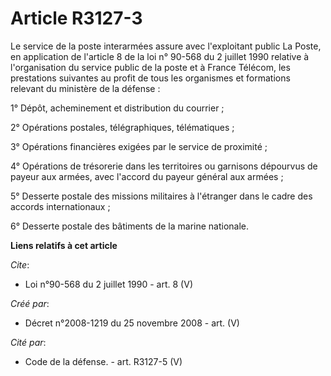 # Article R3127-3

Le service de la poste interarmées assure avec l'exploitant public La Poste, en application de l'article 8 de la loi n°
90-568 du 2 juillet 1990 relative à l'organisation du service public de la poste et à France Télécom, les prestations
suivantes au profit de tous les organismes et formations relevant du ministère de la défense : 

1° Dépôt, acheminement et distribution du courrier ; 

2° Opérations postales, télégraphiques, télématiques ; 

3° Opérations financières exigées par le service de proximité ; 

4° Opérations de trésorerie dans les territoires ou garnisons dépourvus de payeur aux armées, avec l'accord du payeur général
aux armées ; 

5° Desserte postale des missions militaires à l'étranger dans le cadre des accords internationaux ; 

6° Desserte postale des bâtiments de la marine nationale.

**Liens relatifs à cet article**

_Cite_:

  - Loi n°90-568 du 2 juillet 1990 - art. 8 (V)

_Créé par_:

  - Décret n°2008-1219 du 25 novembre 2008 - art. (V)

_Cité par_:

  - Code de la défense. - art. R3127-5 (V)
